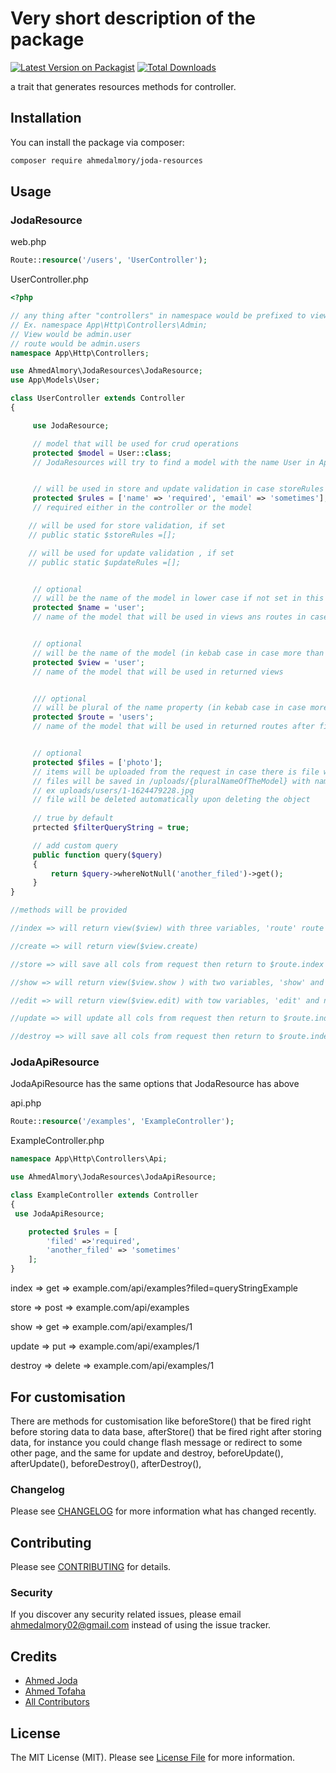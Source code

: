 # Very short description of the package

[![Latest Version on Packagist](https://img.shields.io/packagist/v/ahmedalmory/joda-resources.svg?style=flat-square)](https://packagist.org/packages/ahmedalmory/joda-resources)
[![Total Downloads](https://img.shields.io/packagist/dt/ahmedalmory/joda-resources.svg?style=flat-square)](https://packagist.org/packages/ahmedalmory/joda-resources)

a trait that generates resources methods for controller.

## Installation

You can install the package via composer:

```bash
composer require ahmedalmory/joda-resources
```

## Usage
### JodaResource

web.php
```php
Route::resource('/users', 'UserController');
```

UserController.php
```php
<?php

// any thing after "controllers" in namespace would be prefixed to view and route properties
// Ex. namespace App\Http\Controllers\Admin;
// View would be admin.user
// route would be admin.users
namespace App\Http\Controllers;

use AhmedAlmory\JodaResources\JodaResource;
use App\Models\User;

class UserController extends Controller
{

     use JodaResource;

     // model that will be used for crud operations
     protected $model = User::class;
     // JodaResources will try to find a model with the name User in App\Models, App\ or App\Model


     // will be used in store and update validation in case storeRules or updateRules are not set
     protected $rules = ['name' => 'required', 'email' => 'sometimes'];
     // required either in the controller or the model

    // will be used for store validation, if set
    // public static $storeRules =[];

    // will be used for update validation , if set
    // public static $updateRules =[];


     // optional
     // will be the name of the model in lower case if not set in this example 'user'
     protected $name = 'user';
     // name of the model that will be used in views ans routes in case there are not set


     // optional
     // will be the name of the model (in kebab case in case more than one word) if not set in this example 'user'
     protected $view = 'user';
     // name of the model that will be used in returned views


     /// optional
     // will be plural of the name property (in kebab case in case more than one word) if not set in this example 'users'
     protected $route = 'users';
     // name of the model that will be used in returned routes after finishing the operation


     // optional
     protected $files = ['photo'];
     // items will be uploaded from the request in case there is file with the same name
     // files will be saved in /uploads/{pluralNameOfTheModel} with name {user_id}-{time}.{ext}
     // ex uploads/users/1-1624479228.jpg
     // file will be deleted automatically upon deleting the object
     
     // true by default
     prtected $filterQueryString = true;

     // add custom query
     public function query($query)
     {
         return $query->whereNotNull('another_filed')->get();
     }
}

//methods will be provided

//index => will return view($view) with three variables, 'route' route of the resource to be used in actions, 'index' (all users) and plural name of the model in this example 'users' you can use either of them

//create => will return view($view.create)

//store => will save all cols from request then return to $route.index

//show => will return view($view.show ) with two variables, 'show' and name of the model in this example 'user' you can use either of them

//edit => will return view($view.edit) with tow variables, 'edit' and name of the model in this example 'user' you can use either of them

//update => will update all cols from request then return to $route.index

//destroy => will save all cols from request then return to $route.index
```

### JodaApiResource

JodaApiResource has the same options that JodaResource has above

api.php
```php
Route::resource('/examples', 'ExampleController');
```
ExampleController.php
```php
namespace App\Http\Controllers\Api;

use AhmedAlmory\JodaResources\JodaApiResource;

class ExampleController extends Controller
{
 use JodaApiResource;

    protected $rules = [
        'filed' =>'required',
        'another_filed' => 'sometimes'
    ];
}
```

index => get => example.com/api/examples?filed=queryStringExample

store => post => example.com/api/examples

show => get => example.com/api/examples/1

update => put => example.com/api/examples/1

destroy => delete => example.com/api/examples/1

## For customisation

There are methods for customisation like
beforeStore() that be fired right before storing data to data base,
afterStore() that be fired right after storing data, for instance you could change flash message or redirect to some other page,
and the same for update and destroy,
beforeUpdate(),
afterUpdate(),
beforeDestroy(),
afterDestroy(),

### Changelog

Please see [CHANGELOG](CHANGELOG.md) for more information what has changed recently.

## Contributing

Please see [CONTRIBUTING](CONTRIBUTING.md) for details.

### Security

If you discover any security related issues, please email ahmedalmory02@gmail.com instead of using the issue tracker.

## Credits

- [Ahmed Joda](https://github.com/ahmedalmory)
- [Ahmed Tofaha](https://github.com/ahmedtofaha10)
- [All Contributors](../../contributors)

## License

The MIT License (MIT). Please see [License File](LICENSE.md) for more information.
